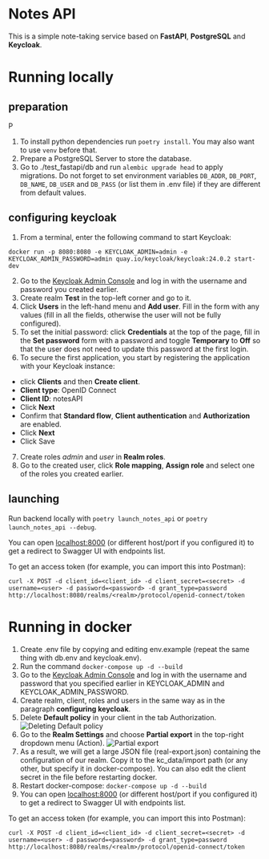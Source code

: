 # Notes API

This is a simple note-taking service based on **FastAPI**, **PostgreSQL** and **Keycloak**.

# Running locally

## preparation
P
1. To install python dependencies
  run `poetry install`. You may also want to use `venv` before that.
2. Prepare a PostgreSQL Server to store the database.
3. Go to ./test_fastapi/db and run `alembic upgrade head` to apply migrations. Do not forget to set environment variables
  `DB_ADDR`, `DB_PORT`, `DB_NAME`, `DB_USER` and `DB_PASS` (or list them in .env file) if they are different from
  default values.

## configuring keycloak

1. From a terminal, enter the following command to start Keycloak: 

`docker run -p 8080:8080 -e KEYCLOAK_ADMIN=admin -e KEYCLOAK_ADMIN_PASSWORD=admin quay.io/keycloak/keycloak:24.0.2 start-dev`

2. Go to the [Keycloak Admin Console](http://localhost:8080) and log in with the username and password you created earlier.
3. Create realm **Test** in the top-left corner and go to it.
4. Click **Users** in the left-hand menu and **Add user**. Fill in the form with any values (fill in all the fields, otherwise the user will not be fully configured).
5. To set the initial password: click **Credentials** at the top of the page, fill in the **Set password** form with a password and toggle **Temporary** to **Off** so that the user does not need to update this password at the first login.
6. To secure the first application, you start by registering the application with your Keycloak instance:

- click **Clients** and then **Create client**. 
- **Client type**: OpenID Connect 
- **Client ID**: notesAPI
- Click **Next**
- Confirm that **Standard flow**, **Client authentication** and **Authorization** are enabled.
- Click **Next**
- Click Save

7. Create roles *admin* and *user* in **Realm roles**.
8. Go to the created user, click **Role mapping**, **Assign role** and select one of the roles you created earlier.

## launching

Run backend locally with `poetry launch_notes_api` or `poetry launch_notes_api --debug`.

You can open [localhost:8000](http://localhost:8000) (or different host/port if you configured it) to get a redirect to Swagger UI with endpoints list.

To get an access token (for example, you can import this into Postman):

`curl -X POST -d client_id=<client_id> -d client_secret=<secret> -d username=<user> -d password=<password> -d grant_type=password http://localhost:8080/realms/<realm>/protocol/openid-connect/token`


# Running in docker 

1. Create .env file by copying and editing env.example (repeat the same thing with db.env and keycloak.env).
2. Run the command `docker-compose up -d --build`
3. Go to the [Keycloak Admin Console](http://localhost:8080) and log in with the username and password that you specified earlier in KEYCLOAK_ADMIN and KEYCLOAK_ADMIN_PASSWORD.
4. Create realm, client, roles and users in the same way as in the paragraph **configuring keycloak**.
5. Delete **Default policy** in your client in the tab Authorization.
![Deleting Default policy](https://habrastorage.org/r/w1560/getpro/habr/upload_files/0ee/75b/0bb/0ee75b0bb4113a4583b1568dba632c66.png)
6. Go to the **Realm Settings** and choose **Partial export** in the top-right dropdown menu (Action).
![Partial export](https://habrastorage.org/r/w1560/getpro/habr/upload_files/984/287/020/9842870204505623645fd869b3819f25.png)
7. As a result, we will get a large JSON file (real-export.json) containing the configuration of our realm. Copy it to the kc_data/import path (or any other, but specify it in docker-compose). You can also edit the client secret in the file before restarting docker.
8. Restart docker-compose: `docker-compose up -d --build`
9. You can open [localhost:8000](http://localhost:8000) (or different host/port if you configured it) to get a redirect to Swagger UI with endpoints list.

To get an access token (for example, you can import this into Postman):

`curl -X POST -d client_id=<client_id> -d client_secret=<secret> -d username=<user> -d password=<password> -d grant_type=password http://localhost:8080/realms/<realm>/protocol/openid-connect/token`

